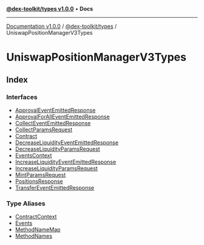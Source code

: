 [**@dex-toolkit/types v1.0.0**](../../README.md) • **Docs**

***

[Documentation v1.0.0](../../../../packages.md) / [@dex-toolkit/types](../../README.md) / UniswapPositionManagerV3Types

# UniswapPositionManagerV3Types

## Index

### Interfaces

- [ApprovalEventEmittedResponse](interfaces/ApprovalEventEmittedResponse.md)
- [ApprovalForAllEventEmittedResponse](interfaces/ApprovalForAllEventEmittedResponse.md)
- [CollectEventEmittedResponse](interfaces/CollectEventEmittedResponse.md)
- [CollectParamsRequest](interfaces/CollectParamsRequest.md)
- [Contract](interfaces/Contract.md)
- [DecreaseLiquidityEventEmittedResponse](interfaces/DecreaseLiquidityEventEmittedResponse.md)
- [DecreaseLiquidityParamsRequest](interfaces/DecreaseLiquidityParamsRequest.md)
- [EventsContext](interfaces/EventsContext.md)
- [IncreaseLiquidityEventEmittedResponse](interfaces/IncreaseLiquidityEventEmittedResponse.md)
- [IncreaseLiquidityParamsRequest](interfaces/IncreaseLiquidityParamsRequest.md)
- [MintParamsRequest](interfaces/MintParamsRequest.md)
- [PositionsResponse](interfaces/PositionsResponse.md)
- [TransferEventEmittedResponse](interfaces/TransferEventEmittedResponse.md)

### Type Aliases

- [ContractContext](type-aliases/ContractContext.md)
- [Events](type-aliases/Events.md)
- [MethodNameMap](type-aliases/MethodNameMap.md)
- [MethodNames](type-aliases/MethodNames.md)
